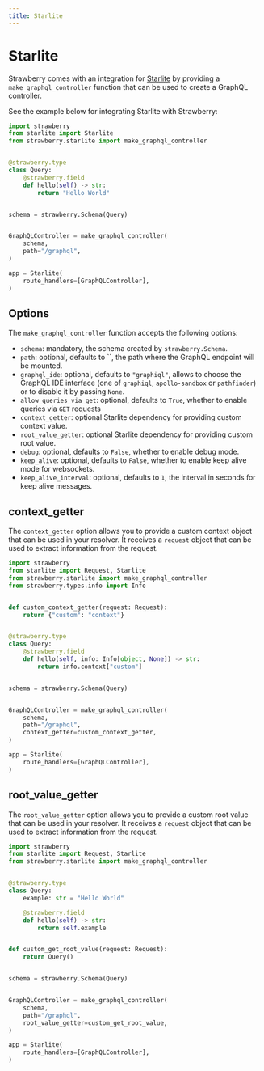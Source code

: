```yaml
---
title: Starlite
---
```


# Starlite

Strawberry comes with an integration for
[Starlite](https://starliteproject.dev/) by providing a
`make_graphql_controller` function that can be used to create a GraphQL
controller.

See the example below for integrating Starlite with Strawberry:

```python
import strawberry
from starlite import Starlite
from strawberry.starlite import make_graphql_controller


@strawberry.type
class Query:
    @strawberry.field
    def hello(self) -> str:
        return "Hello World"


schema = strawberry.Schema(Query)


GraphQLController = make_graphql_controller(
    schema,
    path="/graphql",
)

app = Starlite(
    route_handlers=[GraphQLController],
)
```

## Options

The `make_graphql_controller` function accepts the following options:

- `schema`: mandatory, the schema created by `strawberry.Schema`.
- `path`: optional, defaults to ``, the path where the GraphQL endpoint will be
  mounted.
- `graphql_ide`: optional, defaults to `"graphiql"`, allows to choose the
  GraphQL IDE interface (one of `graphiql`, `apollo-sandbox` or `pathfinder`) or
  to disable it by passing `None`.
- `allow_queries_via_get`: optional, defaults to `True`, whether to enable
  queries via `GET` requests
- `context_getter`: optional Starlite dependency for providing custom context
  value.
- `root_value_getter`: optional Starlite dependency for providing custom root
  value.
- `debug`: optional, defaults to `False`, whether to enable debug mode.
- `keep_alive`: optional, defaults to `False`, whether to enable keep alive mode
  for websockets.
- `keep_alive_interval`: optional, defaults to `1`, the interval in seconds for
  keep alive messages.

## context_getter

The `context_getter` option allows you to provide a custom context object that
can be used in your resolver. It receives a `request` object that can be used to
extract information from the request.

```python
import strawberry
from starlite import Request, Starlite
from strawberry.starlite import make_graphql_controller
from strawberry.types.info import Info


def custom_context_getter(request: Request):
    return {"custom": "context"}


@strawberry.type
class Query:
    @strawberry.field
    def hello(self, info: Info[object, None]) -> str:
        return info.context["custom"]


schema = strawberry.Schema(Query)


GraphQLController = make_graphql_controller(
    schema,
    path="/graphql",
    context_getter=custom_context_getter,
)

app = Starlite(
    route_handlers=[GraphQLController],
)
```

## root_value_getter

The `root_value_getter` option allows you to provide a custom root value that
can be used in your resolver. It receives a `request` object that can be used to
extract information from the request.

```python
import strawberry
from starlite import Request, Starlite
from strawberry.starlite import make_graphql_controller


@strawberry.type
class Query:
    example: str = "Hello World"

    @strawberry.field
    def hello(self) -> str:
        return self.example


def custom_get_root_value(request: Request):
    return Query()


schema = strawberry.Schema(Query)


GraphQLController = make_graphql_controller(
    schema,
    path="/graphql",
    root_value_getter=custom_get_root_value,
)

app = Starlite(
    route_handlers=[GraphQLController],
)
```
